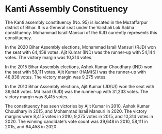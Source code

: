 # Kanti Assembly Constituency

The Kanti assembly constituency (No. 95) is located in the Muzaffarpur district of Bihar. It is a General seat under the Vaishali Lok Sabha constituency. Mohammad Israil Mansuri of the RJD currently represents this constituency.

In the 2020 Bihar Assembly elections, Mohammad Israil Mansuri (RJD) won the seat with 64,458 votes. Ajit Kumar (IND) was the runner-up with 54,144 votes. The victory margin was 10,314 votes.

In the 2015 Bihar Assembly elections, Ashok Kumar Choudhary (IND) won the seat with 58,111 votes. Ajit Kumar (HAM(S)) was the runner-up with 48,836 votes. The victory margin was 9,275 votes.

In the 2010 Bihar Assembly elections, Ajit Kumar (JD(U)) won the seat with 39,648 votes. Md Israil (RJD) was the runner-up with 31,233 votes. The victory margin was 8,415 votes.

The constituency has seen victories by Ajit Kumar in 2010, Ashok Kumar Choudhary in 2015, and Mohammad Israil Mansuri in 2020. The victory margins were 8,415 votes in 2010, 9,275 votes in 2015, and 10,314 votes in 2020. The winning candidate's vote count was 39,648 in 2010, 58,111 in 2015, and 64,458 in 2020.
